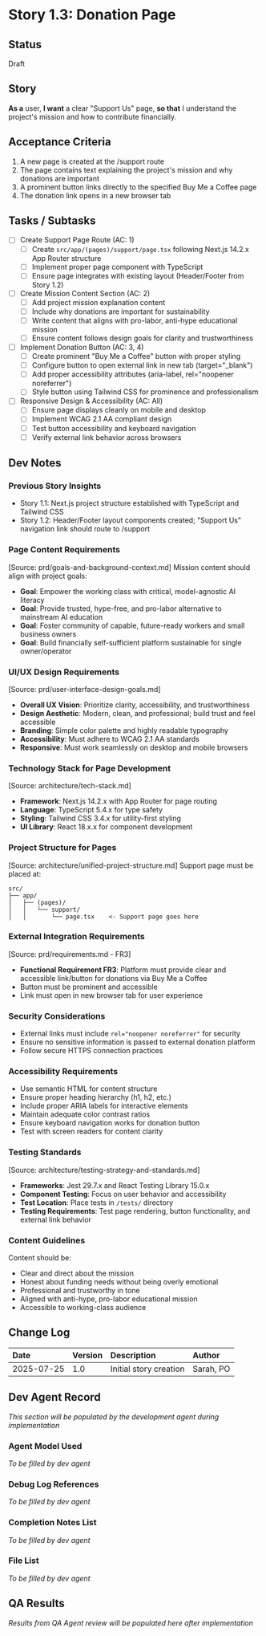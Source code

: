 # Story 1.3: Donation Page

## Status
Draft

## Story
**As a** user,
**I want** a clear "Support Us" page,
**so that** I understand the project's mission and how to contribute financially.

## Acceptance Criteria
1. A new page is created at the /support route
2. The page contains text explaining the project's mission and why donations are important
3. A prominent button links directly to the specified Buy Me a Coffee page
4. The donation link opens in a new browser tab

## Tasks / Subtasks
- [ ] Create Support Page Route (AC: 1)
  - [ ] Create `src/app/(pages)/support/page.tsx` following Next.js 14.2.x App Router structure
  - [ ] Implement proper page component with TypeScript
  - [ ] Ensure page integrates with existing layout (Header/Footer from Story 1.2)
- [ ] Create Mission Content Section (AC: 2)
  - [ ] Add project mission explanation content
  - [ ] Include why donations are important for sustainability
  - [ ] Write content that aligns with pro-labor, anti-hype educational mission
  - [ ] Ensure content follows design goals for clarity and trustworthiness
- [ ] Implement Donation Button (AC: 3, 4)
  - [ ] Create prominent "Buy Me a Coffee" button with proper styling
  - [ ] Configure button to open external link in new tab (target="_blank")
  - [ ] Add proper accessibility attributes (aria-label, rel="noopener noreferrer")
  - [ ] Style button using Tailwind CSS for prominence and professionalism
- [ ] Responsive Design & Accessibility (AC: All)
  - [ ] Ensure page displays cleanly on mobile and desktop
  - [ ] Implement WCAG 2.1 AA compliant design
  - [ ] Test button accessibility and keyboard navigation
  - [ ] Verify external link behavior across browsers

## Dev Notes

### Previous Story Insights
- Story 1.1: Next.js project structure established with TypeScript and Tailwind CSS
- Story 1.2: Header/Footer layout components created; "Support Us" navigation link should route to /support

### Page Content Requirements
[Source: prd/goals-and-background-context.md]
Mission content should align with project goals:
- **Goal**: Empower the working class with critical, model-agnostic AI literacy
- **Goal**: Provide trusted, hype-free, and pro-labor alternative to mainstream AI education
- **Goal**: Foster community of capable, future-ready workers and small business owners
- **Goal**: Build financially self-sufficient platform sustainable for single owner/operator

### UI/UX Design Requirements
[Source: prd/user-interface-design-goals.md]
- **Overall UX Vision**: Prioritize clarity, accessibility, and trustworthiness
- **Design Aesthetic**: Modern, clean, and professional; build trust and feel accessible
- **Branding**: Simple color palette and highly readable typography
- **Accessibility**: Must adhere to WCAG 2.1 AA standards
- **Responsive**: Must work seamlessly on desktop and mobile browsers

### Technology Stack for Page Development
[Source: architecture/tech-stack.md]
- **Framework**: Next.js 14.2.x with App Router for page routing
- **Language**: TypeScript 5.4.x for type safety
- **Styling**: Tailwind CSS 3.4.x for utility-first styling
- **UI Library**: React 18.x.x for component development

### Project Structure for Pages
[Source: architecture/unified-project-structure.md]
Support page must be placed at:
```
src/
├── app/
│   ├── (pages)/
│   │   └── support/
│   │       └── page.tsx    <- Support page goes here
```

### External Integration Requirements
[Source: prd/requirements.md - FR3]
- **Functional Requirement FR3**: Platform must provide clear and accessible link/button for donations via Buy Me a Coffee
- Button must be prominent and accessible
- Link must open in new browser tab for user experience

### Security Considerations
- External links must include `rel="noopener noreferrer"` for security
- Ensure no sensitive information is passed to external donation platform
- Follow secure HTTPS connection practices

### Accessibility Requirements
- Use semantic HTML for content structure
- Ensure proper heading hierarchy (h1, h2, etc.)
- Include proper ARIA labels for interactive elements
- Maintain adequate color contrast ratios
- Ensure keyboard navigation works for donation button
- Test with screen readers for content clarity

### Testing Standards
[Source: architecture/testing-strategy-and-standards.md]
- **Frameworks**: Jest 29.7.x and React Testing Library 15.0.x
- **Component Testing**: Focus on user behavior and accessibility
- **Test Location**: Place tests in `/tests/` directory
- **Testing Requirements**: Test page rendering, button functionality, and external link behavior

### Content Guidelines
Content should be:
- Clear and direct about the mission
- Honest about funding needs without being overly emotional
- Professional and trustworthy in tone
- Aligned with anti-hype, pro-labor educational mission
- Accessible to working-class audience

## Change Log
| Date | Version | Description | Author |
| :--- | :--- | :--- | :--- |
| 2025-07-25 | 1.0 | Initial story creation | Sarah, PO |

## Dev Agent Record
*This section will be populated by the development agent during implementation*

### Agent Model Used
*To be filled by dev agent*

### Debug Log References
*To be filled by dev agent*

### Completion Notes List
*To be filled by dev agent*

### File List
*To be filled by dev agent*

## QA Results
*Results from QA Agent review will be populated here after implementation*
